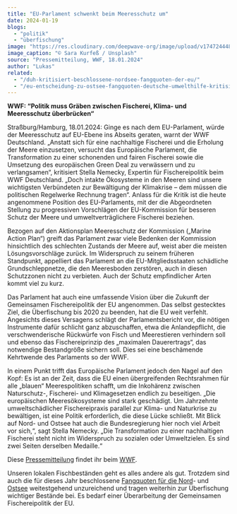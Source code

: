 ```yaml
---
title: "EU-Parlament schwenkt beim Meeresschutz um"
date: 2024-01-19
blogs: 
  - "politik"
  - "überfischung"
image: "https://res.cloudinary.com/deepwave-org/image/upload/v1747244487/deepwave.org/EU_Parlament_Flagge_Sara_Kurfess_Unsplash-scaled.jpg"
image_caption: "© Sara Kurfeß / Unsplash"
source: "Pressemitteilung, WWF, 18.01.2024"
author: "Lukas"
related: 
  - "/duh-kritisiert-beschlossene-nordsee-fangquoten-der-eu/"
  - "/eu-entscheidung-zu-ostsee-fangquoten-deutsche-umwelthilfe-kritisiert-beschluesse-als-unzureichend/"
---
```


**WWF: “Politik muss Gräben zwischen Fischerei, Klima- und Meeresschutz überbrücken“**

Straßburg/Hamburg, 18.01.2024: Ginge es nach dem EU-Parlament, würde der Meeresschutz auf EU-Ebene ins Abseits geraten, warnt der WWF Deutschland. „Anstatt sich für eine nachhaltige Fischerei und die Erholung der Meere einzusetzen, versucht das Europäische Parlament, die Transformation zu einer schonenden und fairen Fischerei sowie die Umsetzung des europäischen Green Deal zu verwässern und zu verlangsamen“, kritisiert Stella Nemecky, Expertin für Fischereipolitik beim WWF Deutschland. „Doch intakte Ökosysteme in den Meeren sind unsere wichtigsten Verbündeten zur Bewältigung der Klimakrise – dem müssen die politischen Regelwerke Rechnung tragen“. Anlass für die Kritik ist die heute angenommene Position des EU-Parlaments, mit der die Abgeordneten Stellung zu progressiven Vorschlägen der EU-Kommission für besseren Schutz der Meere und umweltverträglichere Fischerei beziehen.

Bezogen auf den Aktionsplan Meeresschutz der Kommission („Marine Action Plan“) greift das Parlament zwar viele Bedenken der Kommission hinsichtlich des schlechten Zustands der Meere auf, weist aber die meisten Lösungsvorschläge zurück. Im Widerspruch zu seinem früheren Standpunkt, appelliert das Parlament an die EU-Mitgliedsstaaten schädliche Grundschleppnetze, die den Meeresboden zerstören, auch in diesen Schutzzonen nicht zu verbieten. Auch der Schutz empfindlicher Arten kommt viel zu kurz.

Das Parlament hat auch eine umfassende Vision über die Zukunft der Gemeinsamen Fischereipolitik der EU angenommen. Das selbst gestecktes Ziel, die Überfischung bis 2020 zu beenden, hat die EU weit verfehlt. Angesichts dieses Versagens schlägt der Parlamentsbericht vor, die nötigen Instrumente dafür schlicht ganz abzuschaffen, etwa die Anlandepflicht, die verschwenderische Rückwürfe von Fisch und Meerestieren verhindern soll und ebenso das Fischereiprinzip des „maximalen Dauerertrags“, das notwendige Bestandgröße sichern soll. Dies sei eine beschämende Kehrtwende des Parlaments so der WWF.

In einem Punkt trifft das Europäische Parlament jedoch den Nagel auf den Kopf: Es ist an der Zeit, dass die EU einen übergreifenden Rechtsrahmen für alle „blauen“ Meerespolitiken schafft, um die Inkohärenz zwischen Naturschutz-, Fischerei- und Klimagesetzen endlich zu beseitigen. „Die europäischen Meeresökosysteme sind stark geschädigt. Um Jahrzehnte umweltschädlicher Fischereipraxis parallel zur Klima- und Naturkrise zu bewältigen, ist eine Politik erforderlich, die diese Lücke schließt. Mit Blick auf Nord- und Ostsee hat auch die Bundesregierung hier noch viel Arbeit vor sich,“, sagt Stella Nemecky. „Die Transformation zu einer nachhaltigen Fischerei steht nicht im Widerspruch zu sozialen oder Umweltzielen. Es sind zwei Seiten derselben Medaille.“

Diese [Pressemitteilung](https://www.wwf.de/2024/januar/eu-parlament-schwenkt-beim-meeresschutz-um) findet ihr beim [WWF](https://www.wwf.de/).

Unseren lokalen Fischbeständen geht es alles andere als gut. Trotzdem sind auch die für dieses Jahr beschlossene [Fangquoten für die Nord](https://www.deepwave.org/duh-kritisiert-beschlossene-nordsee-fangquoten-der-eu/)\- und [Ostsee](https://www.deepwave.org/eu-entscheidung-zu-ostsee-fangquoten-deutsche-umwelthilfe-kritisiert-beschluesse-als-unzureichend/) weitestgehend unzureichend und tragen weiterhin zur Überfischung wichtiger Bestände bei. Es bedarf einer Überarbeitung der Gemeinsamen Fischereipolitik der EU.
